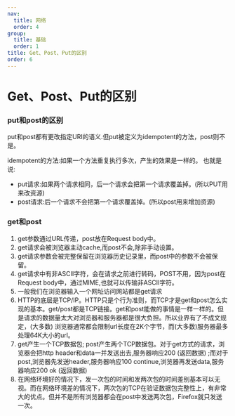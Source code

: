 ```yaml
---
nav:
  title: 网络
  order: 4
group:
  title: 基础
  order: 1
title: Get、Post、Put的区别
order: 6
---
```


# Get、Post、Put的区别

### put和post的区别

put和post都有更改指定URI的语义.但put被定义为idempotent的方法，post则不是。

idempotent的方法:如果一个方法重复执行多次，产生的效果是一样的。 也就是说:

- put请求:如果两个请求相同，后一个请求会把第一个请求覆盖掉。(所以PUT用来改资源)
- post请求:后一个请求不会把第一个请求覆盖掉。(所以post用来增加资源)

### get和post

1. get参数通过URL传递，post放在Request body中。
2. get请求会被浏览器主动cache,而post不会,除非手动设置。
3. get请求参数会被完整保留在浏览器历史记录里，而post中的参数不会被保留。
4. get请求中有非ASCII字符，会在请求之前进行转码，POST不用，因为post在Request body中，通过MIME,也就可以传输非ASCII字符。
5. 一般我们在浏览器输入一个网址访问网站都是get请求
6. HTTP的底层是TCP/IP。HTTP只是个行为准则，而TCP才是get和post怎么实现的基本。get/post都是TCP链接。get和post能做的事情是一样一样的。但是请求的数据量太大对浏览器和服务器都是很大负担。所以业界有了不成文规定，(大多数) 浏览器通常都会限制url长度在2K个字节，而(大多数)服务器最多处理64K大小的url。
7. get产生一个TCP数据包; post产生两个TCP数据包。对于get方式的请求，浏览器会把http header和data一并发送出去,服务器响应200 (返回数据) ;而对于post,浏览器先发送header,服务器响应100 continue,浏览器再发送data,服务器响应200 ok (返回数据)
8. 在网络环境好的情况下，发一次包的时间和发两次包的时间差别基本可以无视。而在网络环境差的情况下，两次包的TCP在验证数据包完整性上，有非常大的优点。但并不是所有浏览器都会在post中发送两次包，Firefox就只发送一次。